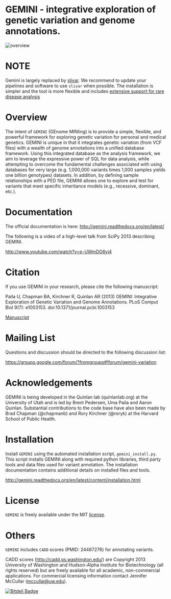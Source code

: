 GEMINI - integrative exploration of genetic variation and genome annotations.
=============================================================================

![overview](https://github.com/arq5x/gemini/blob/master/docs/images/overview.png)

NOTE
====

Gemini is largely replaced by [slivar](https://github.com/brentp/slivar). We
recommend to update your pipelines and software to use `slivar` when possible.
The installation is simpler and the tool is more flexible and includes [extensive
support for rare disease analysis](https://github.com/brentp/slivar/wiki/rare-disease)

Overview
========
The intent of ``GEMINI`` (GEnome MINIing) is to provide a simple, flexible, and 
powerful framework for exploring genetic variation for personal and medical genetics.
GEMINI is unique in that it integrates genetic variation (from VCF files) with
a wealth of genome annotations into a unified database framework. Using this
integrated database as the analysis framework, we aim to leverage the expressive 
power of SQL for data analysis, while attempting to overcome the fundamental 
challenges associated with using databases for very large
(e.g. 1,000,000 variants times 1,000 samples yields one billion genotypes)
datasets. In addition, by defining sample relationships with a PED file, GEMINI allows
one to explore and test for variants that meet specific inheritance models (e.g., 
recessive, dominant, etc.).

Documentation
================
The official documentation is here: http://gemini.readthedocs.org/en/latest/

The following is a video of a high-level talk from SciPy 2013 describing GEMINI.

http://www.youtube.com/watch?v=p-UWmDG6yj4


Citation
================
If you use GEMINI in your research, please cite the following manuscript:

Paila U, Chapman BA, Kirchner R, Quinlan AR (2013) 
GEMINI: Integrative Exploration of Genetic Variation and Genome Annotations. 
PLoS Comput Biol 9(7): e1003153. doi:10.1371/journal.pcbi.1003153

[Manuscript](http://www.ploscompbiol.org/article/info%3Adoi%2F10.1371%2Fjournal.pcbi.1003153)


Mailing List
================
Questions and discussion should be directed to the following discussion list:

https://groups.google.com/forum/?fromgroups#!forum/gemini-variation


Acknowledgements
================
GEMINI is being developed in the Quinlan lab (quinlanlab.org) at the University
of Utah and is led by Brent Pedersen, Uma Paila and Aaron Quinlan.  Substantial contributions 
to the code base have also been made by Brad Chapman (@chapmanb) and
Rory Kirchner (@roryk) at the Harvard School of Public Health.


Installation
============
Install ``GEMINI`` using the automated installation script, `gemini_install.py`. This
script installs GEMINI along with required python libraries, third party tools and data 
files used for variant annotation. The installation documentation contains additional 
details on installed files and tools.

http://gemini.readthedocs.org/en/latest/content/installation.html

License
================
`GEMINI` is freely available under the MIT [license](https://github.com/arq5x/gemini/blob/master/LICENSE).


Others
=========
`GEMINI` includes `CADD` scores (PMID: 24487276) for annotating variants.

CADD scores (http://cadd.gs.washington.edu/) are Copyright 2013 University of Washington and 
Hudson-Alpha Institute for Biotechnology (all rights reserved) but are freely available for 
all academic, non-commercial applications. For commercial licensing information contact 
Jennifer McCullar (mccullaj@uw.edu).

[![Bitdeli Badge](https://d2weczhvl823v0.cloudfront.net/arq5x/gemini/trend.png)](https://bitdeli.com/free "Bitdeli Badge")

